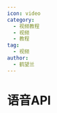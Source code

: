 ```yaml
---
icon: video
category:
  - 视频教程
  - 视频
  - 教程
tag:
  - 视频
author:
  - 鹤望兰
---
```


# 语音API

<VideoPlayer  src="https://storage.ikechan8370.com/default/video/4.%E8%AF%AD%E9%9F%B3api.mp4" />